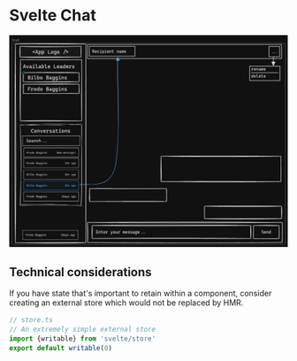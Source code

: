# Svelte Chat

![First UI Draft](./docs/first-draft.excalidraw.png)

## Technical considerations

If you have state that's important to retain within a component, consider creating an external store which would not be
replaced by HMR.

```ts
// store.ts
// An extremely simple external store
import {writable} from 'svelte/store'
export default writable(0)
```
